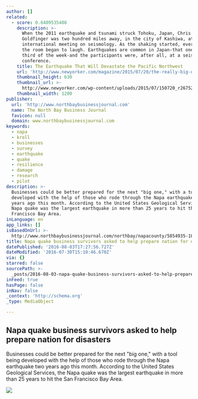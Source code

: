 ```yaml
---
author: []
related:
  - score: 0.6409535408
    description: >-
      When the 2011 earthquake and tsunami struck Tohoku, Japan, Chris
      Goldfinger was two hundred miles away, in the city of Kashiwa, at an
      international meeting on seismology. As the shaking started, everyone in
      the room began to laugh. Earthquakes are common in Japan-that one was the
      third of the week-and the participants were, after all, at a seismology
      conference.
    title: The Earthquake That Will Devastate the Pacific Northwest
    url: 'http://www.newyorker.com/magazine/2015/07/20/the-really-big-one'
    thumbnail_height: 630
    thumbnail_url: >-
      http://www.newyorker.com/wp-content/uploads/2015/07/150720_r26752-1200-630-10165906.jpg
    thumbnail_width: 1200
publisher:
  url: 'http://www.northbaybusinessjournal.com'
  name: The North Bay Business Journal
  favicon: null
  domain: www.northbaybusinessjournal.com
keywords:
  - napa
  - kroll
  - businesses
  - survey
  - earthquake
  - quake
  - resilience
  - damage
  - research
  - pilot
description: >-
  Businesses could be better prepared for the next "big one," with a tool being
  developed with the help of those who rode through the Napa earthquake two
  years ago this month. According to the United States Geological Services, the
  Napa quake was the largest earthquake in more than 25 years to hit the San
  Francisco Bay Area.
inLanguage: en
app_links: []
isBasedOnUrl: >-
  http://www.northbaybusinessjournal.com/northbay/napacounty/5854935-181/napa-quake-vets-asked-to?gallery=4373283&artslide=0
title: Napa quake business survivors asked to help prepare nation for disasters
datePublished: '2016-08-03T17:27:56.727Z'
dateModified: '2016-07-30T15:10:46.670Z'
via: {}
starred: false
sourcePath: >-
  _posts/2016-08-03-napa-quake-business-survivors-asked-to-help-prepare-nation-f.md
inFeed: true
hasPage: false
inNav: false
_context: 'http://schema.org'
_type: MediaObject

---
```

<article style=""><h1>Napa quake business survivors asked to help prepare nation for disasters</h1><p>Businesses could be better prepared for the next "big one," with a tool being developed with the help of those who rode through the Napa earthquake two years ago this month. According to the United States Geological Services, the Napa quake was the largest earthquake in more than 25 years to hit the San Francisco Bay Area.</p><img src="http://www.northbaybusinessjournal.com/csp/mediapool/sites/dt.common.streams.StreamServer.cls?STREAMOID=L0hi3q_RUQuWqsVpUk92IM$daE2N3K4ZzOUsqbU5sYvcw_zDOzYYSbHXkdPCBaM$WCsjLu883Ygn4B49Lvm9bPe2QeMKQdVeZmXF$9l$4uCZ8QDXhaHEp3rvzXRJFdy0KqPHLoMevcTLo3h8xh70Y6N_U_CryOsw6FTOdKL_jpQ-&amp;CONTENTTYPE=image/jpeg" /></article>